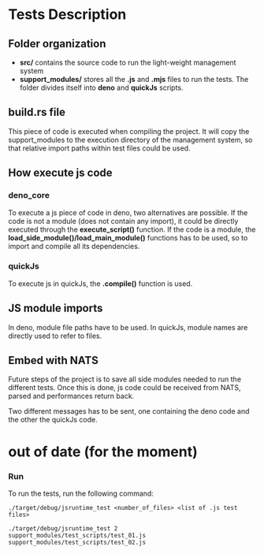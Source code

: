 # Tests Description

## Folder organization
- **src/** contains the source code to run the light-weight management system
- **support_modules/** stores all the **.js** and **.mjs** files to run the tests. The folder divides itself into **deno** and 
**quickJs** scripts.

## build.rs file
This piece of code is executed when compiling the project. It will copy the support_modules to the execution directory 
of the management system, so that relative import paths within test files could be used.

## How execute js code
### deno_core
To execute a js piece of code in deno, two alternatives are possible. 
If the code is not a module (does not contain any import), it could be directly executed through the **execute_script()** function.
If the code is a module, the **load_side_module()/load_main_module()** functions has to be used, so to import and compile
all its dependencies.

### quickJs
To execute js in quickJs, the **.compile()** function is used.

## JS module imports
In deno, module file paths have to be used. In quickJs, module names are directly used to refer to files.

## Embed with NATS
Future steps of the project is to save all side modules needed to run the different tests. Once this is done, js code could 
be received from NATS, parsed and performances return back.

Two different messages has to be sent, one containing the deno code and the other the quickJs code.


# out of date (for the moment)
### Run
To run the tests, run the following command:
```
./target/debug/jsruntime_test <number_of_files> <list of .js test files>
```
```
./target/debug/jsruntime_test 2 support_modules/test_scripts/test_01.js support_modules/test_scripts/test_02.js
```